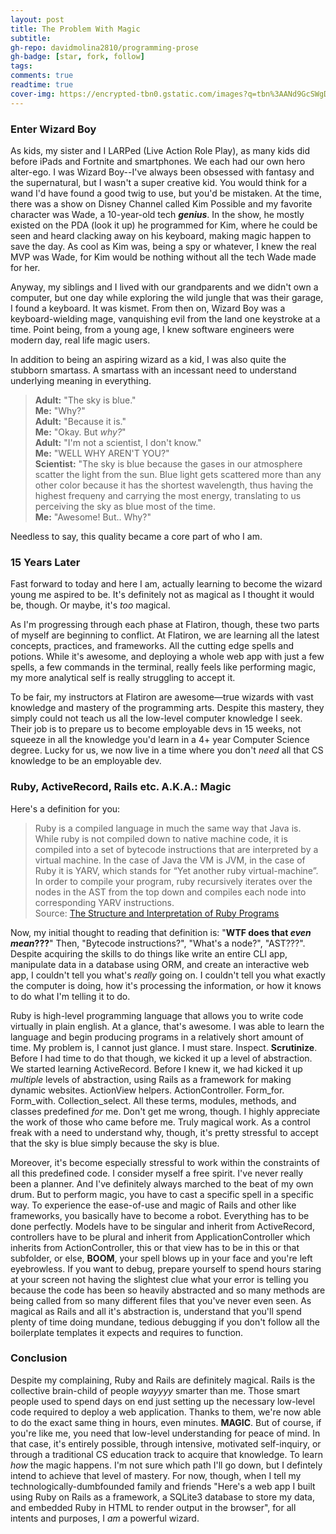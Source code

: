 ```yaml
---
layout: post
title: The Problem With Magic
subtitle: 
gh-repo: davidmolina2810/programming-prose
gh-badge: [star, fork, follow]
tags: 
comments: true
readtime: true
cover-img: https://encrypted-tbn0.gstatic.com/images?q=tbn%3AANd9GcSWgD5tKRkLMgsFA5vJ5U2rs8QYXebTi4SlTQ&usqp=CAU
---
```


### Enter Wizard Boy

As kids, my sister and I LARPed (Live Action Role Play), as many kids did before iPads and Fortnite and smartphones. We each had our own hero alter-ego. I was Wizard Boy--I've always been obsessed with fantasy and the supernatural, but I wasn't a super creative kid. You would think for a wand I'd have found a good twig to use, but you'd be mistaken. At the time, there was a show on Disney Channel called Kim Possible and my favorite character was Wade, a 10-year-old tech **_genius_**. In the show, he mostly existed on the PDA (look it up) he programmed for Kim, where he could be seen and heard clacking away on his keyboard, making magic happen to save the day. As cool as Kim was, being a spy or whatever, I knew the real MVP was Wade, for Kim would be nothing without all the tech Wade made for her.

Anyway, my siblings and I lived with our grandparents and we didn't own a computer, but one day while exploring the wild jungle that was their garage, I found a keyboard. It was kismet. From then on, Wizard Boy was a keyboard-wielding mage, vanquishing evil from the land one keystroke at a time. Point being, from a young age, I knew software engineers were modern day, real life magic users. 

In addition to being an aspiring wizard as a kid, I was also quite the stubborn smartass. A smartass with an incessant need to understand underlying meaning in everything. 

> **Adult:** "The sky is blue."<br>
> **Me:** "Why?"<br>
> **Adult:** "Because it is."<br>
> **Me:** "Okay. But _why?_"<br>
> **Adult:** "I'm not a scientist, I don't know."<br>
> **Me:** "WELL WHY AREN'T YOU?"<br>
> **Scientist:** "The sky is blue because the gases in our atmosphere scatter the light from the sun. Blue light gets scattered more than any other color because it has the shortest wavelength, thus having the highest frequeny and carrying the most energy, translating to us perceiving the sky as blue most of the time.<br>
> **Me:** "Awesome! But.. Why?"

Needless to say, this quality became a core part of who I am. 

### 15 Years Later

Fast forward to today and here I am, actually learning to become the wizard young me aspired to be. It's definitely not as magical as I thought it would be, though. Or maybe, it's _too_ magical. 

As I'm progressing through each phase at Flatiron, though, these two parts of myself are beginning to conflict. At Flatiron, we are learning all the latest concepts, practices, and frameworks. All the cutting edge spells and potions. While it's awesome, and deploying a whole web app with just a few spells, a few commands in the terminal, really feels like performing magic, my more analytical self is really struggling to accept it. 

To be fair, my instructors at Flatiron are awesome&mdash;true wizards with vast knowledge and mastery of the programming arts. Despite this mastery, they simply could not teach us all the low-level computer knowledge I seek. Their job is to prepare us to become employable devs in 15 weeks, not squeeze in all the knowledge you'd learn in a 4+ year Computer Science degree. Lucky for us, we now live in a time where you don't _need_ all that CS knowledge to be an employable dev.

### Ruby, ActiveRecord, Rails etc. A.K.A.: Magic

Here's a definition for you: 

> Ruby is a compiled language in much the same way that Java is. While ruby is not compiled down to native machine code, it is compiled into a set of bytecode instructions that are interpreted by a virtual machine. In the case of Java the VM is JVM, in the case of Ruby it is YARV, which stands for “Yet another ruby virtual-machine”.<br>
> In order to compile your program, ruby recursively iterates over the nodes in the AST from the top down and compiles each node into corresponding YARV instructions. <br>
> Source: [The Structure and Interpretation of Ruby Programs](https://buildingvts.com/the-structure-and-interpretation-of-ruby-programs-362db0412f29)

Now, my initial thought to reading that definition is: "**WTF does that _even mean_???**" Then, "Bytecode instructions?", "What's a node?", "AST???".
Despite acquiring the skills to do things like write an entire CLI app, manipulate data in a database using ORM, and create an interactive web app, I couldn't tell you what's _really_ going on. I couldn't tell you what exactly the computer is doing, how it's processing the information, or how it knows to do what I'm telling it to do. 

Ruby is high-level programming language that allows you to write code virtually in plain english. At a glance, that's awesome. I was able to learn the language and begin producing programs in a relatively short amount of time. My problem is, I cannot just glance. I must stare. Inspect. **Scrutinize**. Before I had time to do that though, we kicked it up a level of abstraction. We started learning ActiveRecord. Before I knew it, we had kicked it up _multiple_ levels of abstraction, using Rails as a framework for making dynamic websites. ActionView helpers. ActionController. Form_for. Form_with. Collection_select. All these terms, modules, methods, and classes predefined _for_ me. Don't get me wrong, though. I highly appreciate the work of those who came before me. Truly magical work. As a control freak with a need to understand why, though, it's pretty stressful to accept that the sky is blue simply because the sky is blue. 

Moreover, it's become especially stressful to work within the constraints of all this predefined code. I consider myself a free spirit. I've never really been a planner. And I've definitely always marched to the beat of my own drum. But to perform magic, you have to cast a specific spell in a specific way. To experience the ease-of-use and magic of Rails and other like frameworks, you basically have to become a robot. Everything has to be done perfectly. Models have to be singular and inherit from ActiveRecord, controllers have to be plural and inherit from ApplicationController which inherits from ActionController, this or that view has to be in this or that subfolder, or else, **BOOM**, your spell blows up in your face and you're left eyebrowless. If you want to debug, prepare yourself to spend hours staring at your screen not having the slightest clue what your error is telling you because the code has been so heavily abstracted and so many methods are being called from so many different files that you've never even seen. As magical as Rails and all it's abstraction is, understand that you'll spend plenty of time doing mundane, tedious debugging if you don't follow all the boilerplate templates it expects and requires to function. 

### Conclusion

Despite my complaining, Ruby and Rails are definitely magical. Rails is the collective brain-child of people _wayyyy_ smarter than me. Those smart people used to spend days on end just setting up the necessary low-level code required to deploy a web application. Thanks to them, we're now able to do the exact same thing in hours, even minutes. **MAGIC**. But of course, if you're like me, you need that low-level understanding for peace of mind. In that case, it's entirely possible, through intensive, motivated self-inquiry, or through a traditional CS education track to acquire that knowledge. To learn _how_ the magic happens. I'm not sure which path I'll go down, but I defintely intend to achieve that level of mastery. For now, though, when I tell my technologically-dumbfounded family and friends "Here's a web app I built using Ruby on Rails as a framework, a SQLite3 database to store my data, and embedded Ruby in HTML to render output in the browser", for all intents and purposes, I _am_ a powerful wizard. 


